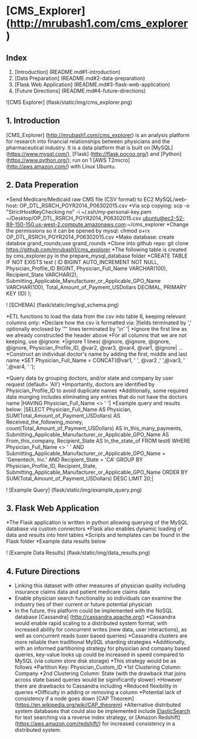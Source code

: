 # [CMS_Explorer] (http://mrubash1.com/cms_explorer)

## Index
1. [Introduction] (README.md#1-introduction)
2. [Data Preparation] (README.md#2-data-preparation)
3. [Flask Web Application] (README.md#3-flask-web-application)
4. [Future Directions] (README.md#4-future-directions)

![CMS Explorer] (flask/static/img/cms_explorer.png)

## 1. Introduction
[CMS_Explorer] (http://mrubash1.com/cms_explorer) is an analysis platform for research into financial relationships between physicians and the pharmaceutical industry. It is a data platform that is built on [MySQL] (https://www.mysql.com/), [Flask] (http://flask.pocoo.org/) and [Python] (https://www.python.org/); run on 1 [AWS T2micro] (http://aws.amazon.com/) with Linux Ubuntu. 

## 2. Data Preperation
*Send Medicare/Medicaid raw CMS file (CSV format) to EC2 MySQL/web-host: OP_DTL_RSRCH_PGYR2014_P06302015.csv
*Via scp copying: scp -o "StrictHostKeyChecking no" -i ~/.ssh/my-personal-key.pem ~/Desktop/OP_DTL_RSRCH_PGYR2014_P06302015.csv ubuntu@ec2-52-89-150-150.us-west-2.compute.amazonaws.com:~/cms_explorer
*Change the permissions so it can be opened by mysql: chmod o+rx OP_DTL_RSRCH_PGYR2014_P06302015.csv
*Make database: create databse grand_rounds;use grand_rounds
*Clone into github repo: git clone https://github.com/mrubash1/cms_explorer
*The following table is created by cms_explorer.py in the prepare_mysql_database folder
*CREATE TABLE IF NOT EXISTS test (
  ID BIGINT AUTO_INCREMENT NOT NULL,
  Physician_Profile_ID BIGINT,
  Physician_Full_Name VARCHAR(100),
  Recipient_State VARCHAR(2),
  Submitting_Applicable_Manufacturer_or_Applicable_GPO_Name VARCHAR(100),
  Total_Amount_of_Payment_USDollars DECIMAL,
  PRIMARY KEY (ID) 
  );

! [SCHEMA] (flask/static/img/sql_schema.png)

*ETL functions to load the data from the csv into table 6, keeping relevant columns only:
  *Declare how the csv is formatted via: |fields terminated by ',' optionally enclosed by '"' lines terminated by '\n' '|
  *Ignore the first line as we already constructed the header above
  *For all columns that we are not keeping, use @ignore:
    *|ignore 1 lines(
      @ignore,
      @ignore,
      @ignore,
      @ignore,
      Physician_Profile_ID,
      @var2,
      @var3,
      @var4,
      @var1,
      @ignore|
      ...
  *Construct an individual doctor's name by adding the first, middle and last name
    *SET Physician_Full_Name = CONCAT(@var1, ' ', @var2 ,' ',@var3, ' ',@var4, ' ');

*Query data by grouping doctors, and/or state and company by user request (default= 'All')
*Importantly, doctors are identified by Physician_Profile_ID to avoid duplicate names
*Additionally, some required data munging includes eliminating any entries that do not have the doctors name |HAVING Physician_Full_Name <> '   '|
*Example query and results below:
  |SELECT Physician_Full_Name AS Physician, 
  SUM(Total_Amount_of_Payment_USDollars) AS Received_the_following_money, 
  count(Total_Amount_of_Payment_USDollars) AS In_this_many_payments,
  Submitting_Applicable_Manufacturer_or_Applicable_GPO_Name AS From_this_company,
  Recipient_State AS In_the_state_of
  FROM test6
  WHERE Physician_Full_Name <> '   ' 
  AND Submitting_Applicable_Manufacturer_or_Applicable_GPO_Name = 'Genentech, Inc.'
  AND Recipient_State = 'CA'
  GROUP BY Physician_Profile_ID, Recipient_State, Submitting_Applicable_Manufacturer_or_Applicable_GPO_Name
  ORDER BY SUM(Total_Amount_of_Payment_USDollars) DESC
  LIMIT 20;|

! [Example Query] (flask/static/img/example_query.png)

## 3. Flask Web Application
*The Flask application is written in python allowing querying of the MySQL database via custom connectors 
*Flask also enables dynamic loading of data and results into html tables
*Scripts and templates can be found in the Flask folder
*Example data results below

! [Example Data Results] (flask/static/img/data_results.png)

## 4. Future Directions
* Linking this dataset with other measures of physician quality including insurance claims data and patient medicare claims data
* Enable physician search functionality so individuals can examine the industry ties of their current or future potential physician
* In the future, this platform could be implemented with the NoSQL database [Cassandra] (http://cassandra.apache.org/)
  *Cassandra would enable rapid scaling to a distributed system format, with increased ability for concurrent writes (new data, user interactions), as well as concurrent reads (user based queries)
  *Cassandra clusters are more reliable then traditional MySQL sharding strategies
  *Additionally, with an informed partitioning strategy for physician and company based queries, key-value looks up could be increased in speed compared to MySQL (via column store disk storage)
  *This strategy would be as follows
    *Partition Key: Physician_Custom_ID
    *1st Clustering Column: Company
    *2nd Clustering Column: State (with the drawback that joins across state based queries would be siginificantly slower)
  *However there are drawbacks to Cassandra including
    *Reduced flexibility in queries
    *Difficulty in adding or removing a column
    *Potential lack of consistency if a node goes down [CAP Theorem] (https://en.wikipedia.org/wiki/CAP_theorem)
*Alternative distributed system databases that could also be implemented include [ElasticSearch](https://www.elastic.co/) for text searching via a reverse index strategy, or [Amazon Redshift] (https://aws.amazon.com/redshift/) for increased consistency in a distributed system.

